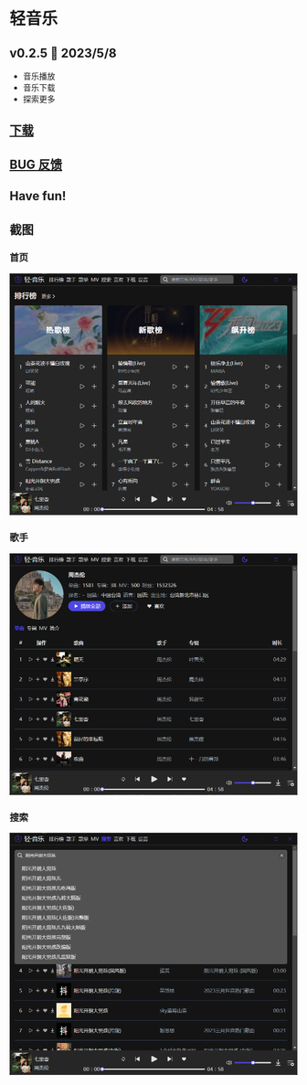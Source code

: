 # 轻音乐

## v0.2.5 🎉 2023/5/8

- 音乐播放
- 音乐下载
- 探索更多

## [下载](https://github.com/joey2217/simple-music/releases)

## [BUG 反馈](https://github.com/joey2217/simple-music/issues)

## Have fun!

## 截图

### 首页

![首页](screenshot/screenshot-index.png)

### 歌手

![歌手](screenshot/screenshot-artist.png)

### 搜索

![搜索](screenshot/screenshot-search.png)